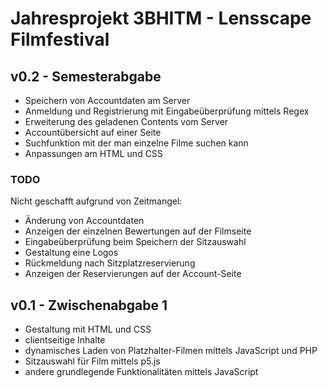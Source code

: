 # Jahresprojekt 3BHITM - Lensscape Filmfestival

## v0.2 - Semesterabgabe

-   Speichern von Accountdaten am Server
-   Anmeldung und Registrierung mit Eingabeüberprüfung mittels Regex
-   Erweiterung des geladenen Contents vom Server
-   Accountübersicht auf einer Seite
-   Suchfunktion mit der man einzelne Filme suchen kann
-   Anpassungen am HTML und CSS

### TODO

Nicht geschafft aufgrund von Zeitmangel:

-   Änderung von Accountdaten
-   Anzeigen der einzelnen Bewertungen auf der Filmseite
-   Eingabeüberprüfung beim Speichern der Sitzauswahl
-   Gestaltung eine Logos
-   Rückmeldung nach Sitzplatzreservierung
-   Anzeigen der Reservierungen auf der Account-Seite

## v0.1 - Zwischenabgabe 1

-   Gestaltung mit HTML und CSS
-   clientseitige Inhalte
-   dynamisches Laden von Platzhalter-Filmen mittels JavaScript und PHP
-   Sitzauswahl für Film mittels p5.js
-   andere grundlegende Funktionalitäten mittels JavaScript
